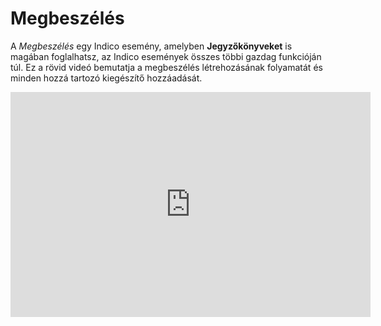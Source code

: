# Megbeszélés

A _Megbeszélés_ egy Indico esemény, amelyben **Jegyzőkönyveket** is magában foglalhatsz, az Indico események összes többi gazdag funkcióján túl. Ez a rövid videó bemutatja a megbeszélés létrehozásának folyamatát és minden hozzá tartozó kiegészítő hozzáadását.

<iframe width="576" height="360" frameborder="0" src="https://cds.cern.ch/video/2261868?showTitle=true" allowfullscreen></iframe>
